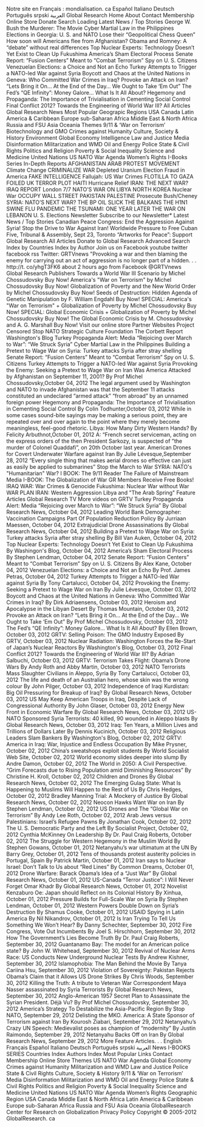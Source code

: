 Notre site en Français : mondialisation. ca Español Italiano Deutsch Português srpski العربية Global Research Home About Contact Membership Online Store Donate Search Loading Latest News / Top Stories George W. Bush the Murderer: The Movie Cyber Martial Law in the Philippines Elections in Georgia: U. S. and NATO Lose their “Geopolitical Chess Queen” How soon will Americans flee from Afghanistan? Obama and Romney: A “debate” without real differences Top Nuclear Experts: Technology Doesn’t Yet Exist to Clean Up Fukushima America’s Sham Electoral Process Senate Report: “Fusion Centers” Meant to “Combat Terrorism” Spy on U. S. Citizens Venezuelan Elections: a Choice and Not an Echo Turkey Attempts to Trigger a NATO-led War against Syria Boycott and Chaos at the United Nations in Geneva: Who Committed War Crimes in Iraq? Provoke an Attack on Iran? “Lets Bring it On… At the End of the Day… We Ought to Take ‘Em Out” The Fed’s “QE Infinity”: Money Galore… What Is It All About? Hegemony and Propaganda: The Importance of Trivialisation in Cementing Social Control Final Conflict 2012? Towards the Engineering of World War III? All Articles Global Research News Most Popular Geograpic Regions USA Canada Latin America & Caribbean Europe sub-Saharan Africa Middle East & North Africa Russia and FSU Asia Oceania Themes 9/11 & ‘War on Terrorism’ Biotechnology and GMO Crimes against Humanity Culture, Society & History Environment Global Economy Intelligence Law and Justice Media Disinformation Militarization and WMD Oil and Energy Police State & Civil Rights Politics and Religion Poverty & Social Inequality Science and Medicine United Nations US NATO War Agenda Women’s Rights I-Books Series In-Depth Reports AFGHANISTAN ARAB PROTEST MOVEMENT Climate Change CRIMINALIZE WAR Depleted Uranium Election Fraud in America FAKE INTELLIGENCE Fallujah: US War Crimes FLOTILLA TO GAZA FOILED UK TERROR PLOT HAITI Hurricane Relief IRAN: THE NEXT WAR? IRAQ REPORT London 7/7 NATO’S WAR ON LIBYA NORTH KOREA Nuclear War OCCUPY WALL STREET PAKISTAN PALESTINE Prosecute Bush/Cheney SYRIA: NATO’S NEXT WAR? THE BP OIL SLICK THE BALKANS THE H1N1 SWINE FLU PANDEMIC THE TSUNAMI: ONE YEAR LATER THE WAR ON LEBANON U. S. Elections Newsletter Subscribe to our Newsletter\* Latest News / Top Stories Canadian Peace Congress: End the Aggression Against Syria! Stop the Drive to War Against Iran! Worldwide Pressure to Free Cuban Five, Tribunal & Assembly, Sept 23, Toronto “Artworks for Peace”: Support Global Research All Articles Donate to Global Research Advanced Search Index by Countries Index by Author Join us on Facebook youtube twitter facebook rss Twitter: GRTVnews "Provoking a war and then blaming the enemy for carrying out an act of aggression is no longer part of a hidden. . . http://t. co/yhgT3FK6 about 2 hours ago from Facebook @GRTVnews Global Research Publishers Towards a World War III Scenario by Michel Chossudovsky Buy Now! America's "War on Terrorism" by Michel Chossudovsky Buy Now! Globalization of Poverty and the New World Order by Michel Chossudovsky Buy Now! Seeds of Destruction: Hidden Agenda of Genetic Manipulation by F. William Engdahl Buy Now! SPECIAL: America's "War on Terrorism" + Globalization of Poverty by Michel Chossudovsky Buy Now! SPECIAL: Global Economic Crisis + Globalization of Poverty by Michel Chossudovsky Buy Now! The Global Economic Crisis by M. Chossudovsky and A. G. Marshall Buy Now! Visit our online store Partner Websites Project Censored Stop NATO Strategic Culture Foundation The Corbett Report Washington's Blog Turkey Propaganda Alert: Media “Rejoicing over March to War”: “We Struck Syria” Cyber Martial Law in the Philippines Building a Pretext to Wage War on Syria: Turkey attacks Syria after stray shelling Senate Report: “Fusion Centers” Meant to “Combat Terrorism” Spy on U. S. Citizens Turkey Attempts to Trigger a NATO-led War against Syria Provoking the Enemy: Seeking a Pretext to Wage War on Iran Was America Attacked by Afghanistan on September 11, 2001? By Prof Michel Chossudovsky,October 04, 2012 The legal argument used by Washington and NATO to invade Afghanistan was that the September 11 attacks constituted an undeclared “armed attack” “from abroad” by an unnamed foreign power Hegemony and Propaganda: The Importance of Trivialisation in Cementing Social Control By Colin Todhunter,October 03, 2012 While in some cases sound-bite sayings may be making a serious point, they are repeated over and over again to the point where they merely become meaningless, feel-good rhetoric. Libya: How Many Dirty Western Hands? By Felicity Arbuthnot,October 01, 2012 A: “French secret serviceman, acting on the express orders of the then President Sarkozy, is suspected of ”the murder of Colonel Quaddafi”, on 20th October last year. American Drones for Covert Underwater Warfare against Iran By Julie Lévesque,September 28, 2012 “Every single thing that makes aerial drones so effective can just as easily be applied to submarines” Stop the March to War SYRIA: NATO's "Humanitarian" War? I BOOK: The 9/11 Reader The Failure of Mainstream Media I-BOOK: The Globalization of War GR Members Receive Free Books! IRAQ WAR: War Crimes & Genocide Fukushima: Nuclear War without War WAR PLAN IRAN: Western Aggression Libya and "The Arab Spring" Feature Articles Global Research TV More videos on GRTV Turkey Propaganda Alert: Media “Rejoicing over March to War”: “We Struck Syria” By Global Research News, October 04, 2012 Leading World Bank Demographer: Vaccination Campaigns Part Of Population Reduction Policy By Jurriaan Maessen, October 04, 2012 Extrajudicial Drone Assassinations By Global Research News, October 04, 2012 Building a Pretext to Wage War on Syria: Turkey attacks Syria after stray shelling By Bill Van Auken, October 04, 2012 Top Nuclear Experts: Technology Doesn’t Yet Exist to Clean Up Fukushima By Washingon's Blog, October 04, 2012 America’s Sham Electoral Process By Stephen Lendman, October 04, 2012 Senate Report: “Fusion Centers” Meant to “Combat Terrorism” Spy on U. S. Citizens By Alex Kane, October 04, 2012 Venezuelan Elections: a Choice and Not an Echo By Prof. James Petras, October 04, 2012 Turkey Attempts to Trigger a NATO-led War against Syria By Tony Cartalucci, October 04, 2012 Provoking the Enemy: Seeking a Pretext to Wage War on Iran By Julie Lévesque, October 03, 2012 Boycott and Chaos at the United Nations in Geneva: Who Committed War Crimes in Iraq? By Dirk Adriaensens, October 03, 2012 Heroism and Apocalypse in the Libyan Desert By Thomas Mountain, October 03, 2012 Provoke an Attack on Iran? “Lets Bring it On… At the End of the Day… We Ought to Take ‘Em Out” By Prof Michel Chossudovsky, October 03, 2012 The Fed’s “QE Infinity”: Money Galore… What Is It All About? By Ellen Brown, October 03, 2012 GRTV: Selling Poison: The GMO Industry Exposed By GRTV, October 03, 2012 Nuclear Radiation: Washington Forces the Re-Start of Japan’s Nuclear Reactors By Washington's Blog, October 03, 2012 Final Conflict 2012? Towards the Engineering of World War III? By Adrian Salbuchi, October 03, 2012 GRTV: Terrorism Takes Flight: Obama’s Drone Wars By Andy Roth and Abby Martin, October 03, 2012 NATO Terrorists Mass Slaughter Civilians in Aleppo, Syria By Tony Cartalucci, October 03, 2012 The life and death of an Australian hero, whose skin was the wrong colour By John Pilger, October 03, 2012 Independence of Iraqi Kurdistan: Big Oil Pressuring for Breakup of Iraq? By Global Research News, October 03, 2012 US May Keep American Troops in Iraq, Despite Lack of Congressional Authority By John Glaser, October 03, 2012 Energy New Front in Economic Warfare By Global Research News, October 03, 2012 US-NATO Sponsored Syria Terrorists: 40 killed, 90 wounded in Aleppo blasts By Global Research News, October 03, 2012 Iraq: Ten Years, a Million Lives and Trillions of Dollars Later By Dennis Kucinich, October 03, 2012 Religious Leaders Slam Bankers By Washington's Blog, October 02, 2012 GRTV: America in Iraq: War, Injustice and Endless Occupation By Mike Prysner, October 02, 2012 China’s sweatshops exploit students By World Socialist Web Site, October 02, 2012 World economy slides deeper into slump By Andre Damon, October 02, 2012 The World in 2050: A Civil Perspective. “Grim Forecasts due to Rising Population amid Diminishing Resources” By Christine H. Kroll, October 02, 2012 Children and Drones By Global Research News, October 02, 2012 The Emerging Gulag State: What Is Happening to Muslims Will Happen to the Rest of Us By Chris Hedges, October 02, 2012 Bradley Manning Trial: A Mockery of Justice By Global Research News, October 02, 2012 Neocon Hawks Want War on Iran By Stephen Lendman, October 02, 2012 US Drones and The “Global War on Terrorism” By Andy Lee Roth, October 02, 2012 Arab Jews versus Palestinians: Israel’s Refugee Pawns By Jonathan Cook, October 02, 2012 The U. S. Democratic Party and the Left By Socialist Project, October 02, 2012 Cynthia McKinney On Leadership By Dr. Paul Craig Roberts, October 02, 2012 The Struggle for Western Hegemony in the Muslim World By Stephen Gowans, October 01, 2012 Netanyahu’s war ultimatum at the UN By Barry Grey, October 01, 2012 Tens of thousands protest austerity policies in Portugal, Spain By Patrick Martin, October 01, 2012 Iran says to Nuclear Israel: Don’t Talk to Us about “Red Lines” By Common Dreams, October 01, 2012 Drone Warfare: Barack Obama’s Idea of a “Just War” By Global Research News, October 01, 2012 US-Canada “Terror Justice”: I Will Never Forget Omar Khadr By Global Research News, October 01, 2012 Novelist Kenzaburo Oe: Japan should Reflect on its Colonial History By Xinhua, October 01, 2012 Pressure Builds for Full-Scale War on Syria By Stephen Lendman, October 01, 2012 Western Powers Double Down on Syria’s Destruction By Shamus Cooke, October 01, 2012 USAID Spying in Latin America By Nil Nikandrov, October 01, 2012 Is Iran Trying To Tell Us Something We Won’t Hear? By Danny Schechter, September 30, 2012 Fire Congress, Vote Out Incumbents By Joel S. Hirschhorn, September 30, 2012 How The Government’s Lies Become Truth By Dr. Paul Craig Roberts, September 30, 2012 Guantanamo Bay: The model for an American police state? By John W. Whitehead, September 30, 2012 Revival of Nuclear Arms Race: US Conducts New Underground Nuclear Tests By Andrew Kishner, September 30, 2012 Islamophobia: The Man Behind the Movie By Tanya Cariina Hsu, September 30, 2012 Violation of Sovereignty: Pakistan Rejects Obama’s Claim that it Allows US Drone Strikes By Chris Woods, September 30, 2012 Killing the Truth: A tribute to Veteran War Correspondent Maya Nasser assassinated by Syria Terrorists By Global Research News, September 30, 2012 Anglo-American 1957 Secret Plan to Assassinate the Syrian President. Déjà Vu? By Prof Michel Chossudovsky, September 30, 2012 America’s Strategy To Destabilize the Asia-Pacific Region By Stop NATO, September 29, 2012 Delisting the MKO. America: A State Sponsor of Terrorism against Iran By Kourosh Ziabari, September 29, 2012 Netanyahu’s Crazy UN Speech: Medievalist poses as champion of “modernity” By Justin Raimondo, September 29, 2012 Netanyahu Backs Off on Iran By Global Research News, September 29, 2012 More Feature Articles. . . English Français Español Italiano Deutsch Português srpski العربية News I-BOOKS SERIES Countries Index Authors Index Most Popular Links Contact Membership Online Store Themes US NATO War Agenda Global Economy Crimes against Humanity Militarization and WMD Law and Justice Police State & Civil Rights Culture, Society & History 9/11 & ‘War on Terrorism’ Media Disinformation Militarization and WMD Oil and Energy Police State & Civil Rights Politics and Religion Poverty & Social Inequality Science and Medicine United Nations US NATO War Agenda Women’s Rights Geographic Region USA Canada Middle East & North Africa Latin America & Caribbean Europe sub-Saharan Africa Russia and FSU Asia Oceania GlobalResearch Center for Research on Globalization Privacy Policy Copyright © 2005-2012 GlobalResearch. ca